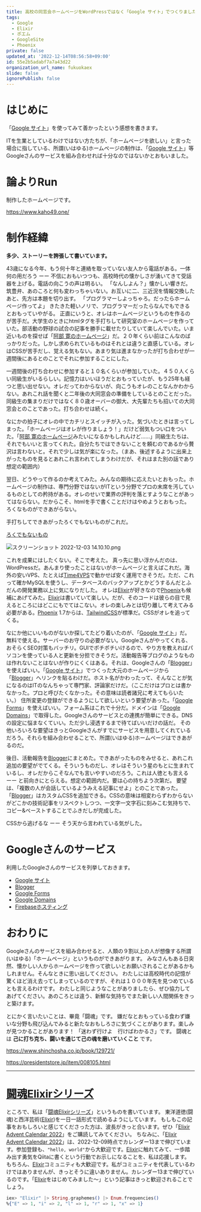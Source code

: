 ```yaml
---
title: 高校の同窓会ホームページをWordPressではなく「Google サイト」でつくりました
tags:
  - Google
  - Elixir
  - ポエム
  - GoogleSite
  - Phoenix
private: false
updated_at: '2022-12-14T08:56:58+09:00'
id: 55e2b5adabf7a7a43d22
organization_url_name: fukuokaex
slide: false
ignorePublish: false
---
```

# はじめに

「[Google サイト](https://sites.google.com/)」を使ってみて善かったという感想を書きます。

ITを生業としているわけではない方たちが、「ホームページを欲しい」と言った場合に指している、所謂(いはゆる)ホームページの制作は、「[Google サイト](https://sites.google.com/)」等Googleさんのサービスを組み合わせれば十分なのではないかとおもいました。

# 論よりRun

制作したホームページです。

https://www.kaho49.one/

# 制作経緯

**多少、ストーリーを誇張して書いています。**

43歳になる今年、もう何十年と連絡を取っていない友人から電話がある。一体何の用だろう ーー 不信におもいつつも、高校時代の懐かしさが湧いてきて受話器を上げる。電話の向こうの声は明るい。
「なんしよん？」懐かしい響きだ。筑豊弁、あのころと何も変わっちゃいない。お互いに二、三近況を情報交換したあと、先方は本題を切り出す。
「プログラマーしよっちゃろ。だったらホームページ作ってよ」
きたきた軽いノリで、プログラマーだったらなんでもできるとおもっていやがる。
正直にいうと、オレはホームページというものを作るのが苦手だ。大学生のときにhtmlタグを手打ちして研究室のホームページを作っていた。部活動の野球の試合の記事を勝手に載せたりしていて楽しんでいた。いま近いものを探せば「[阿部 寛のホームページ](http://abehiroshi.la.coocan.jp/)」だ。２０年くらい前はこんなのばっかりだった。しかし求められているものはそれとは違うと直感している。オレはCSSが苦手だし、覚える気もない。あまり気は進まなかったが打ち合わせが一週間後にあるとのことでそれに参加することにした。

一週間後の打ち合わせに参加すると１０名くらいが参加していた。４５０人くらい同級生がいるらしい。記憶力はいいほうだとおもっていたが、もう25年も経つと思い出せない。オレだってわからないが、向こうもオレのことなんかわからない。あれこれ話を聞くと二年後の大同窓会の準備をしているとのことだった。同級生の集まりだけではなく８０歳オーバーの御大、大先輩たちも招いての大同窓会とのことであった。打ち合わせは続く。

なにかの拍子にオレの中でカチリとスイッチが入った。気づいたときは言ってしまった。「ホームページはオレが作りましょう！」だけど弱気もつい口をついた。「[阿部 寛のホームページ](http://abehiroshi.la.coocan.jp/)みたいになるかもしれんけど……」同級生たちは、それでもいいと言ってくれた。自分たちではできないことを頼むのであるから贅沢は言わないと。それで少しは気が楽になった。（まあ、後述するように出来上がったものを見るとあれこれ言われてしまうわけだが、それはまた別の話であり想定の範囲内）

翌日、どうやって作るのか考えてみた。みんなの期待に応えたいとおもった。ホームページの制作は、専門分野ではないがITという分野でプロの末席を汚しているものとしての矜持がある。オレのせいで業界の評判を落とすようなことがあってはならない。だからこそ、htmlを手で書くことだけはやめようとおもった。ろくなものができあがらない。

手打ちしてできあがったろくでもないものがこれだ。

[ろくでもないもの](https://kaho49-3a20a.web.app/)

![スクリーンショット 2022-12-03 14.10.10.png](https://qiita-image-store.s3.ap-northeast-1.amazonaws.com/0/131808/d234dcac-2a66-af3e-5f4f-545985d7b33e.png)


これを成果にはしたくない。そこで考えた。
真っ先に思い浮かんだのは、WordPressだ。あんまり使ったことはないがホームページと言えばこれだ。海外の安いVPS、たとえば[Time4VPS](https://www.time4vps.com/)で動かせば安く運用できそうだ。ただ、これって確かMySQLを使うし、データベースのバックアップとかどうするんだとふだんの開発業務以上に気になりだした。
オレは[Elixir](https://elixir-lang.org/)が好きなので[Phoenix](https://www.phoenixframework.org/)も候補にあげてみた。[Elixir](https://elixir-lang.org/)は書いていて楽しい。だが、そのコードは彼らの目で見えるところにはどこにもでてはこない。オレの楽しみとは切り離して考えてみる必要がある。[Phoenix](https://www.phoenixframework.org/) 1.7からは、[TailwindCSS](https://tailwindcss.com/)が標準だ。CSSがオレを追ってくる。

なにか他にいいものがないか探してたどり着いたのが、「[Google サイト](https://sites.google.com/)」だ。無料で使える。サーバーのお守りの必要がない。Googleさんがやってくれる、おそらくSEO対策もバッチリ。GUIでポチポチいけるので、やり方を教えればパソコンを使っている人と更新を分担できそうだ。活動報告等ブログのようなものは作れないことはないが作りにくくはある。それは、Googleさんの「[Blogger](https://www.blogger.com/about/?hl=ja)」を使えばいい。「[Google サイト](https://sites.google.com/)」でつくった大元のホームページから「[Blogger](https://www.blogger.com/about/?hl=ja)」へリンクを貼るわけだ。ホスト名がかわったって、そんなことが気になるのはITのなんちゃって専門家、評論家だけだ。（ここだけはプロとは書かなかった。プロと呼びたくなかった。その意味は読者諸兄に考えてもらいたい。）
住所変更の登録ができるようにして欲しいという要望があった。「[Google Forms](https://www.google.com/intl/ja_jp/forms/about/)」を使えばいい。フォーム系はこれで十分だ。ドメインは「[Google Domains](https://domains.google/)」で取得した。Googleさんのサービスとの連携が簡単にできる。DNSの設定に悩まなくていい。ただ少し浸透するまで待てばいいだけの話だ。
その他いろいろな要望はきっとGoogleさんがすでにサービスを用意してくれているだろう。それらを組み合わせることで、所謂(いはゆる)ホームページはできあがるのだ。

後日、活動報告を[Blogger](https://www.blogger.com/about/?hl=ja)にまとめた。できあがったものをみせると、あれこれ追加の要望がでてくる。そういうものだし、オレはそういう星のもとに生まれているし、オレだからこそなんでも言いやすいのだろう。これは人徳とも言える ーー と前向きにとらえる。想定の範囲内だ。要は心の持ちよう次第だ。
要望は、「複数の人が会話しているようみえる記事にせよ」とのことであった。「[Blogger](https://www.blogger.com/about/?hl=ja)」はカスタムCSSを追加できる。CSSの意味は相変わらずわからないがどこかの技術記事をリスペクトしつつ、一文字一文字石に刻みこむ気持ちで、コピー&ペーストすることでふきだしが完成した。

CSSから逃げるな ーー そう天から言われている気がした。

# Googleさんのサービス

利用したGoogleさんのサービスを列挙しておきます。

- [Google サイト](https://sites.google.com/)
- [Blogger](https://www.blogger.com/about/?hl=ja)
- [Google Forms](https://www.google.com/intl/ja_jp/forms/about/)
- [Google Domains](https://domains.google/)
- [Firebaseホスティング](https://firebase.google.com/docs/hosting)

# おわりに

Googleさんのサービスを組み合わせると、人類の９割以上の人が想像する所謂(いはゆる)「ホームページ」というものができあがります。
みなさんもある日突然、懐かしい人からホームページを作って欲しいとお願いされることがあるかもしれません。そんなときに思い出してください。
わたしには高校時代の記憶が驚くほど消え去ってしまっているのですが、それは１０００年先を見つめているとも言えるわけです。
わたしと同じようなことがありましたら、ぜひ協力してあげてください。あのころとは違う、新鮮な気持ちでまた新しい人間関係をきっと築けます。

とにかく言いたいことは、畢竟「闘魂」です。
嫌だなとおもっている食わず嫌いな分野も飛び込んでみると新たなおもしろさに気づくことがあります。楽しみが見つかることがあります！
「迷わず行けよ　行けばわかるさ」です。
闘魂とは **己に打ち克ち、闘いを通じて己の魂を磨いていくこと** です。


https://www.shinchosha.co.jp/book/129721/

https://presidentstore.jp/item/008105.html

---

# [闘魂Elixirシリーズ](https://qiita.com/advent-calendar/2022/elixir)

ところで、私は「[闘魂Elixirシリーズ](https://qiita.com/advent-calendar/2022/elixir)」というものを書いています。
東洋道徳(闘魂)と西洋芸術([Elixir](https://elixir-lang.org/))を一日一話形式で読めるようにしています。
もしもこの記事をおもしろいと感じてくださった方は、波長がきっと合います。ぜひ「[Elixir Advent Calendar 2022](https://qiita.com/advent-calendar/2022/elixir)」をご購読してみてください。
ちなみに、「[Elixir Advent Calendar 2022](https://qiita.com/advent-calendar/2022/elixir)」は、2022-12-09時点でカレンダー13まで伸びています。参加登録も、`"hello, world"`から大歓迎です。[Elixir](https://elixir-lang.org/)に触れてみて、一歩踏み出す勇気をQiitaに書くという行動でお示しになることを、私は応援します。もちろん、[Elixir](https://elixir-lang.org/)コミュニティも大歓迎です。私がコミュニティを代表しているわけではありませんが、きっとそうに違いありません。カレンダー13まで伸びているのです。「[Elixir](https://elixir-lang.org/)をはじめてみました〜」という記事はきっと歓迎されることでしょう。


```elixir
iex> "Elixir" |> String.graphemes() |> Enum.frequencies()
%{"E" => 1, "i" => 2, "l" => 1, "r" => 1, "x" => 1}
```
